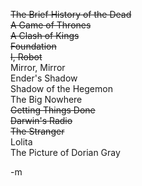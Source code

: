 <font style="text-decoration: line-through;">The Brief History of the Dead</font><br/>
<font style="text-decoration: line-through;">A Game of Thrones</font><br/>
<font style="text-decoration: line-through;">A Clash of Kings</font><br/>
<font style="text-decoration: line-through;">Foundation</font><br/>
<font style="text-decoration: line-through;">I, Robot</font><br/>
Mirror, Mirror<br/>
Ender's Shadow<br/>
Shadow of the Hegemon<br/>
The Big Nowhere<br/>
<font style="text-decoration: line-through;">Getting Things Done</font><br/>
<font style="text-decoration: line-through;">Darwin's Radio</font><br/>
<font style="text-decoration: line-through;">The Stranger</font><br/>
Lolita<br/>
The Picture of Dorian Gray<br/>

-m
